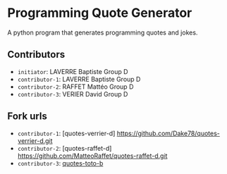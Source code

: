 # Programming Quote Generator

A python program that generates programming quotes and jokes.

## Contributors
- `initiator`: LAVERRE Baptiste Group D
- `contributor-1`: LAVERRE Baptiste Group D
- `contributor-2`: RAFFET Mattéo Group D
- `contributor-3`: VERIER David Group D

## Fork urls
- `contributor-1`: [quotes-verrier-d] https://github.com/Dake78/quotes-verrier-d.git
- `contributor-2`: [quotes-raffet-d] https://github.com/MatteoRaffet/quotes-raffet-d.git
- `contributor-3`: [quotes-toto-b](url-3)
